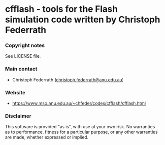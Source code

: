 # cfflash - tools for the Flash simulation code written by Christoph Federrath

### Copyright notes ###

See LICENSE file.

### Main contact ###

* Christoph Federrath (christoph.federrath@anu.edu.au)

### Website ###

* https://www.mso.anu.edu.au/~chfeder/codes/cfflash/cfflash.html

### Disclaimer ###

This software is provided "as is", with use at your own risk. No warranties as to performance, fitness for a particular purpose, or any other warranties are made, whether expressed or implied.
